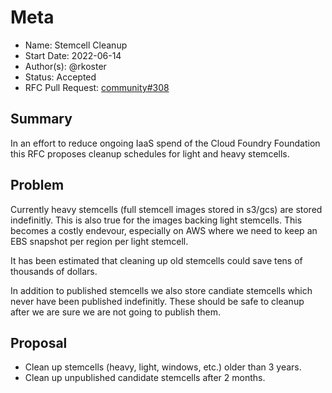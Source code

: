 # Meta
[meta]: #meta
- Name: Stemcell Cleanup
- Start Date: 2022-06-14
- Author(s): @rkoster
- Status: Accepted
- RFC Pull Request: [community#308](https://github.com/cloudfoundry/community/pull/308)


## Summary

In an effort to reduce ongoing IaaS spend of the Cloud Foundry Foundation this RFC proposes cleanup schedules for light and heavy stemcells.

## Problem

Currently heavy stemcells (full stemcell images stored in s3/gcs) are stored indefinitly. This is also true for the images backing light stemcells.
This becomes a costly endevour, especially on AWS where we need to keep an EBS snapshot per region per light stemcell.

It has been estimated that cleaning up old stemcells could save tens of thousands of dollars.

In addition to published stemcells we also store candiate stemcells which never have been published indefinitly.
These should be safe to cleanup after we are sure we are not going to publish them.

## Proposal

- Clean up stemcells (heavy, light, windows, etc.) older than 3 years.
- Clean up unpublished candidate stemcells after 2 months.

